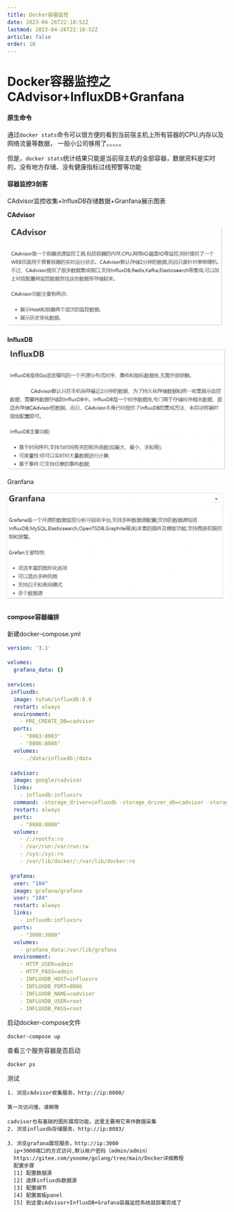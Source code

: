 ```yaml
---
title: Docker容器监控
date: 2023-04-26T22:18:52Z
lastmod: 2023-04-26T22:18:52Z
article: false
order: 10
---
```


# Docker容器监控之CAdvisor+InfluxDB+Granfana

#### 原生命令

通过`docker stats`​命令可以很方便的看到当前宿主机上所有容器的CPU,内存以及网络流量等数据， 一般小公司够用了。。。。。

但是，`docker stats`​统计结果只能是当前宿主机的全部容器，数据资料是实时的，没有地方存储、没有健康指标过线预警等功能

#### 容器监控3剑客

CAdvisor监控收集+InfluxDB存储数据+Granfana展示图表

**CAdvisor**

​![71](assets/71-20230617203318-2afozto.png)​

**InfluxDB**

​![72](assets/72-20230617203318-18j74x9.png)​

Granfana

​![73](assets/73-20230617203318-622qe6u.png)​

#### compose容器编排

新建docker-compose.yml

```yaml
version: '3.1' 
  
volumes: 
  grafana_data: {} 
  
services: 
 influxdb: 
  image: tutum/influxdb:0.9 
  restart: always 
  environment: 
    - PRE_CREATE_DB=cadvisor 
  ports: 
    - "8083:8083" 
    - "8086:8086" 
  volumes: 
    - ./data/influxdb:/data 
  
 cadvisor: 
  image: google/cadvisor 
  links: 
    - influxdb:influxsrv 
  command: -storage_driver=influxdb -storage_driver_db=cadvisor -storage_driver_host=influxsrv:8086 
  restart: always 
  ports: 
    - "8080:8080" 
  volumes: 
    - /:/rootfs:ro 
    - /var/run:/var/run:rw 
    - /sys:/sys:ro 
    - /var/lib/docker/:/var/lib/docker:ro 
  
 grafana: 
  user: "104" 
  image: grafana/grafana 
  user: "104" 
  restart: always 
  links: 
    - influxdb:influxsrv 
  ports: 
    - "3000:3000" 
  volumes: 
    - grafana_data:/var/lib/grafana 
  environment: 
    - HTTP_USER=admin 
    - HTTP_PASS=admin 
    - INFLUXDB_HOST=influxsrv 
    - INFLUXDB_PORT=8086 
    - INFLUXDB_NAME=cadvisor 
    - INFLUXDB_USER=root 
    - INFLUXDB_PASS=root 

```

启动docker-compose文件

```shell
docker-compose up
```

查看三个服务容器是否启动

```shell
docker ps
```

测试

```properties
1. 浏览cAdvisor收集服务，http://ip:8080/

第一次访问慢，请稍等

cadvisor也有基础的图形展现功能，这里主要用它来作数据采集
2. 浏览influxdb存储服务，http://ip:8083/

3. 浏览grafana展现服务，http://ip:3000
  ip+3000端口的方式访问,默认帐户密码（admin/admin）
  https://gitee.com/yooome/golang/tree/main/Docker详细教程
  配置步骤
  [1] 配置数据源
  [2] 选择influxdb数据源
  [3] 配置细节
  [4] 配置面板panel
  [5] 到这里cAdvisor+InfluxDB+Grafana容器监控系统就部署完成了
```
